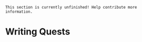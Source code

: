 ```admonish warning "TODO"
This section is currently unfinished! Help contribute more information.
```

# Writing Quests
